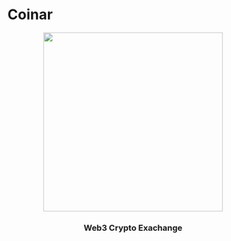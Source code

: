 # Coinar

<p align="center">
  <img width="360" height="auto" src="https://github.com/joshzee/Coinar/assets/20275949/a5c6045f-f216-4c21-abdc-841c44750dc3">
</p>


<p align="center">
<h3 align="center">Web3 Crypto Exachange</h3>
</p>
